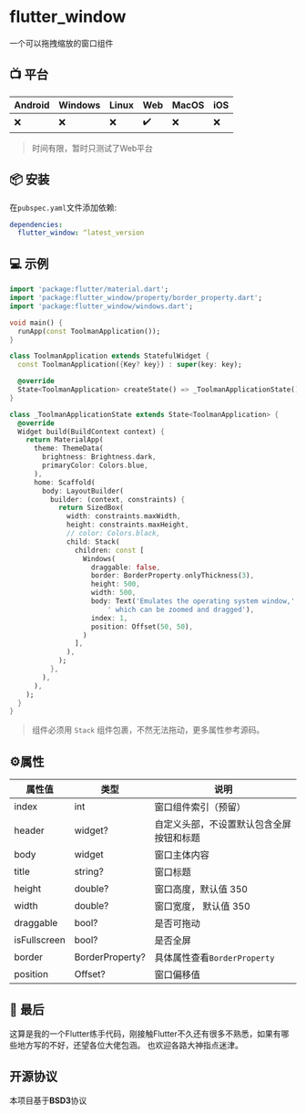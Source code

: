 # flutter_window

一个可以拖拽缩放的窗口组件

## 📺  平台

| Android | Windows | Linux | Web |  MacOS | iOS |  
| --- | --- | --- | --- | --- | --- |
| ❌ | ❌ | ❌ | ✔️ | ❌ | ❌ |

> 时间有限，暂时只测试了Web平台

## 📦 安装
在`pubspec.yaml`文件添加依赖:

```yaml
dependencies:
  flutter_window: ^latest_version
```

## 💻 示例

```dart
import 'package:flutter/material.dart';
import 'package:flutter_window/property/border_property.dart';
import 'package:flutter_window/windows.dart';

void main() {
  runApp(const ToolmanApplication());
}

class ToolmanApplication extends StatefulWidget {
  const ToolmanApplication({Key? key}) : super(key: key);

  @override
  State<ToolmanApplication> createState() => _ToolmanApplicationState();
}

class _ToolmanApplicationState extends State<ToolmanApplication> {
  @override
  Widget build(BuildContext context) {
    return MaterialApp(
      theme: ThemeData(
        brightness: Brightness.dark,
        primaryColor: Colors.blue,
      ),
      home: Scaffold(
        body: LayoutBuilder(
          builder: (context, constraints) {
            return SizedBox(
              width: constraints.maxWidth,
              height: constraints.maxHeight,
              // color: Colors.black,
              child: Stack(
                children: const [
                  Windows(
                    draggable: false,
                    border: BorderProperty.onlyThickness(3),
                    height: 500,
                    width: 500,
                    body: Text('Emulates the operating system window,'
                        ' which can be zoomed and dragged'),
                    index: 1,
                    position: Offset(50, 50),
                  )
                ],
              ),
            );
          },
        ),
      ),
    );
  }
}
```
> 组件必须用 `Stack` 组件包裹，不然无法拖动，更多属性参考源码。

## ⚙️属性

| 属性值 | 类型 |说明                           |
| ------| ---- |--------------------------------- |
| index | int | 窗口组件索引（预留）|
| header | widget? | 自定义头部，不设置默认包含全屏按钮和标题 |
| body | widget | 窗口主体内容 |
| title | string? | 窗口标题 |
| height | double? | 窗口高度，默认值 350 |
| width | double? | 窗口宽度， 默认值 350 |
| draggable | bool? | 是否可拖动 |
| isFullscreen | bool? | 是否全屏 |
| border | BorderProperty? | 具体属性查看`BorderProperty` |
| position | Offset? | 窗口偏移值 |


## 📢 最后
这算是我的一个Flutter练手代码，刚接触Flutter不久还有很多不熟悉，如果有哪些地方写的不好，还望各位大佬包涵。
也欢迎各路大神指点迷津。

## 开源协议
本项目基于**BSD3**协议